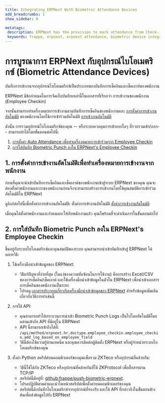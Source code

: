 ```yaml
---
title: Integrating ERPNext With Biometric Attendance Devices
add_breadcrumbs: 1
show_sidebar: 0

metatags:
 description: ERPNext has the provision to mark attendance from Check-in and Check-out logs from biometric. There are several possible methods to integrate your biometric device based on the vendor and the available features of your device.
 keywords: frappe, erpnext, erpnext attendance, biometric device integration, human resource, auto attendance
---
```


<!-- add-breadcrumbs -->
# การบูรณาการ ERPNext กับอุปกรณ์ไบโอเมตริกซ์ (Biometric Attendance Devices)

บันทึกการเข้างานจากอุปกรณ์ไบโอเมตริกซ์เป็นประเภทของบันทึกการเช็คอินและเช็คเอาท์ของพนักงาน

ERPNext มีข้อกำหนดในการจัดเก็บบันทึกเหล่านี้ในเอกสารที่เรียกว่า การเข้างานของพนักงาน (Employee Checkin)

จากนั้นสามารถทำเครื่องหมายการเข้างานตามบันทึกการเช็คอินของพนักงานและ [การตั้งค่าการเข้างานอัตโนมัติ](/docs/user/manual/th/human-resources/shift-management#25-auto-attendance-settings) ของพนักงานโดยใช้การเข้าร่วมอัตโนมัติ [การเข้างานอัตโนมัติ](/docs/user/manual/th/human-resources/auto-attendance)

ดังนั้น การรวมอุปกรณ์ไบโอเมตริกซ์ของคุณ -- หรือระบบควบคุมการเข้าออกใดๆ ที่รวบรวมเข้า/ออก-- สามารถทำได้โดยขั้นตอนต่อไปนี้:

  1. [การตั้งค่า Auto Attendance เพื่อทำเครื่องหมายการเข้าร่วมจาก Employee Checkin](#1-setting-up-auto-attendance-to-mark-attendance-from-the-employee-checkin)
  1. [การใส่บันทึก Biometric Punch ลงใน ERPNext's Employee Checkin](#2-populating-the-biometric-punch-logs-into-erpnexts-employee-checkin)

## 1. การตั้งค่าการเข้างานอัตโนมัติเพื่อทำเครื่องหมายการเข้างานจากพนักงาน

ก่อนที่คุณจะนำเข้าบันทึกการเช็คอินและเช็คเอาต์ของพนักงานเข้าสู่ระบบ ERPNext ของคุณ คุณจะต้องตั้งค่าพนักงานและกะของพนักงานก่อนจึงจะสามารถสร้างการเข้างานโดยใช้คุณสมบัติการเข้าร่วมอัตโนมัติใน ERPNext

ดูลิงก์ต่อไปนี้เพื่อตั้งค่าการเข้างานอัตโนมัติ: ตั้งค่าการเข้างานอัตโนมัติ [ตั้งค่าการเข้างานอัตโนมัติ](/docs/user/manual/th/human-resources/auto-attendance#steps-to-setup-auto-attendance)

เมื่อคุณได้ตั้งค่าพนักงานและกำหนดกะให้กับพนักงานแล้ว คุณก็พร้อมที่จะดำเนินการในขั้นตอนต่อไป

## 2. การใส่บันทึก Biometric Punch ลงใน ERPNext's Employee Checkin
ขึ้นอยู่กับระบบไบโอเมตริกซ์และคุณสมบัติของระบบ คุณสามารถนำเข้าบันทึกเข้าสู่ ERPNext ได้หลายวิธี:

1. ใช้เครื่องมือนำเข้าข้อมูลของ ERPNext:
    - วิธีแก้ปัญหาที่ง่ายที่สุด (ในแง่ของความซับซ้อนในการใช้งาน) คือการสร้าง Excel/CSV ของการเช็คอิน/เช็คเอาต์ และใช้เครื่องมือนำเข้าข้อมูลในตัวใน ERPNext เพื่อนำเข้าเอกสารการเช็คอินของพนักงานเป็นระยะ
    - โปรดดู [เอกสารประกอบเกี่ยวกับเครื่องมือนำเข้าข้อมูลของ ERPNext](/docs/user/manual/th/setting-up/data/data-import) สำหรับข้อมูลเพิ่มเติมเกี่ยวกับวิธีการทำเช่นนี้

1. การใช้ API:
    - คุณสามารถทำให้กระบวนการนำเข้า Biometric Punch Logs เป็นไปโดยอัตโนมัติโดยผสานเข้ากับ API ที่มีอยู่ใน ERPNext
    - API นี้สามารถเข้าถึงได้ที่: `/api/method/erpnext.hr.doctype.employee_checkin.employee_checkin.add_log_based_on_employee_field`
    - วิธีนี้ต้องใช้ความรู้ด้านเทคนิค และคุณควรติดต่อผู้ติดตั้ง ERPNext หรือผู้จำหน่ายระบบไบโอเมตริกซ์ของคุณ

1. ตั้งค่า Python สคริปต์บนคอมพิวเตอร์ของคุณเพื่อรวม ZKTeco หรืออุปกรณ์ที่คล้ายกัน:
    - วิธีนี้ใช้ได้กับ ZKTeco หรืออุปกรณ์ที่คล้ายกันที่ใช้ ZKProtocol เพื่อสื่อสารผ่าน TCP/IP
    - สคริปต์นี้มีอยู่ที่: [github:frappe/push-biometric-erpnext](https://github.com/frappe/push-biometric-erpnext).
    - โปรดปฏิบัติตามคำแนะนำในหน้าสคริปต์เพื่อตั้งค่าบนคอมพิวเตอร์ของคุณ
    - สคริปต์นี้ดึงบันทึกไบโอเมตริกซ์จากอุปกรณ์ที่รองรับ และใช้ API ที่กล่าวถึงในขั้นตอนข้างต้นเพื่อส่งข้อมูลไปยัง ERPNext
